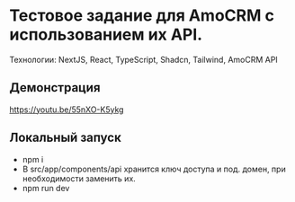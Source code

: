 # Тестовое задание для AmoCRM с использованием их API.

Технологии: NextJS, React, TypeScript, Shadcn, Tailwind, AmoCRM API

## Демонстрация

https://youtu.be/55nXO-K5ykg

## Локальный запуск

- npm i
- В src/app/components/api хранится ключ доступа и под. домен, при необходимости заменить их.
- npm run dev
